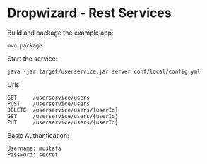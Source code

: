 Dropwizard - Rest Services
======================================

Build and package the example app:

    mvn package

Start the service:

    java -jar target/userservice.jar server conf/local/config.yml 
    
Urls:
    
    GET     /userservice/users
    POST    /userservice/users
    DELETE  /userservice/users/{userId} 
    GET     /userservice/users/{userId} 
    PUT     /userservice/users/{userId}

Basic Authantication:

	Username: mustafa
	Password: secret